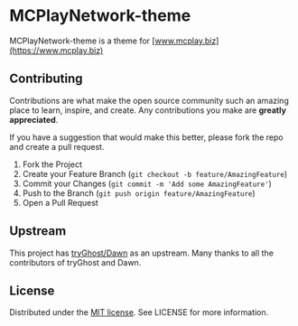 # MCPlayNetwork-theme

MCPlayNetwork-theme is a theme for [www.mcplay.biz](https://www.mcplay.biz)

## Contributing

Contributions are what make the open source community such an amazing place to learn, inspire, and create. Any contributions you make are **greatly appreciated**.

If you have a suggestion that would make this better, please fork the repo and create a pull request.

1. Fork the Project
2. Create your Feature Branch (`git checkout -b feature/AmazingFeature`)
3. Commit your Changes (`git commit -m 'Add some AmazingFeature'`)
4. Push to the Branch (`git push origin feature/AmazingFeature`)
5. Open a Pull Request

## Upstream

This project has [tryGhost/Dawn](https://github.com/TryGhost/Dawn) as an upstream. Many thanks to all the contributors of tryGhost and Dawn.

## License

Distributed under the [MIT license](LICENSE). See LICENSE for more information.
